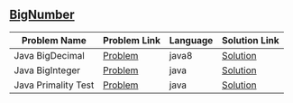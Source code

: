 ## [BigNumber](https://www.hackerrank.com/domains/java/bignumber)

|Problem Name|Problem Link|Language|Solution Link|
---|---|---|---
|Java BigDecimal|[Problem](https://www.hackerrank.com/challenges/java-bigdecimal/problem)|java8|[Solution](./JavaBigDecimal.java)|
|Java BigInteger|[Problem](https://www.hackerrank.com/challenges/java-biginteger/problem)|java|[Solution](./JavaBigInteger.java)|
|Java Primality Test|[Problem](https://www.hackerrank.com/challenges/java-primality-test/problem)|java|[Solution](./JavaPrimalityTest.java)|
